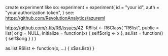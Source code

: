 create experiment like so:
experiment = experiment(
 id = "your id",
 auth = "your authorization token",
)
see: https://github.com/RevolutionAnalytics/azureml


https://github.com/r-lib/R6/issues/42:
R6list <- R6Class(
  "R6list",
  public = list(
    orig = NULL,
    initialize = function(x) {
      self$orig <- x
    },
    as.list = function() {
      self$orig
    }
  )
)

as.list.R6list <- function(x, ...) {
  x$as.list()
}
